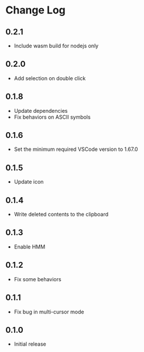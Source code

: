 # Change Log

## 0.2.1

- Include wasm build for nodejs only 

## 0.2.0

- Add selection on double click

## 0.1.8

- Update dependencies
- Fix behaviors on ASCII symbols

## 0.1.6

- Set the minimum required VSCode version to 1.67.0

## 0.1.5

- Update icon

## 0.1.4

- Write deleted contents to the clipboard

## 0.1.3

- Enable HMM

## 0.1.2

- Fix some behaviors

## 0.1.1

- Fix bug in multi-cursor mode

## 0.1.0

- Initial release